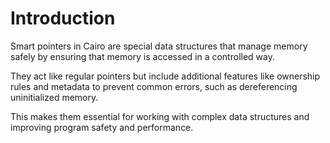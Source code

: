 # Introduction

Smart pointers in Cairo are special data structures that manage memory safely by ensuring that memory is accessed in a controlled way.

They act like regular pointers but include additional features like ownership rules and metadata to prevent common errors, such as dereferencing uninitialized memory.

This makes them essential for working with complex data structures and improving program safety and performance.
